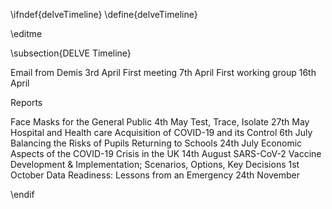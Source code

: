 \ifndef{delveTimeline}
\define{delveTimeline}

\editme

\subsection{DELVE Timeline}

Email from Demis 3rd April
First meeting 7th April
First working group 16th April

Reports

Face Masks for the General Public 4th May
Test, Trace, Isolate 27th May
Hospital and Health care Acquisition of COVID-19 and its Control 6th July
Balancing the Risks of Pupils Returning to Schools 24th July
Economic Aspects of the COVID-19 Crisis in the UK 14th August
SARS-CoV-2 Vaccine Development & Implementation; Scenarios, Options, Key Decisions 1st October
Data Readiness: Lessons from an Emergency 24th November


\endif
